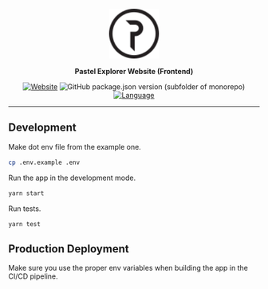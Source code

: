 <div align=center>
  
  [<img height="100px" src="src/assets/pastel-logo.svg" />](https://pastel.network/)
  
</div>

<p align=center>
  <b>Pastel Explorer Website (Frontend)</b>
</p>

<div align=center>
  
  [![Website](https://img.shields.io/website?down_color=lightgrey&down_message=offline&up_color=blue&up_message=online&url=https%3A%2F%2Fshields.io)](https://explorer.pastel.network/)
  ![GitHub package.json version (subfolder of monorepo)](https://img.shields.io/github/package-json/v/pastelnetwork/pastel-explorer-frontend)
  [![Language](https://img.shields.io/badge/language-Typescript-%232b7489)](https://github.com/pastelnetwork/pastel-electron-wallet/search?q=typescript)
  
</div>

---


## Development

Make dot env file from the example one.

```bash
cp .env.example .env
```

Run the app in the development mode.  

```bash
yarn start
```

Run tests.

```bash
yarn test
```

## Production Deployment

Make sure you use the proper env variables when building the app in the CI/CD pipeline.
